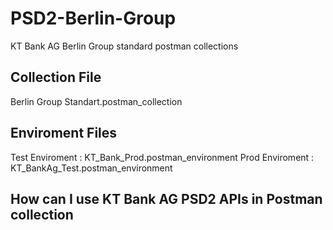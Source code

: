 # PSD2-Berlin-Group
KT Bank AG Berlin Group standard postman collections


Collection File
---------------------
Berlin Group Standart.postman_collection


Enviroment Files
-------------------------
Test Enviroment : KT_Bank_Prod.postman_environment
Prod Enviroment : KT_BankAg_Test.postman_environment

How can I use KT Bank AG PSD2 APIs in Postman collection
-----------------

